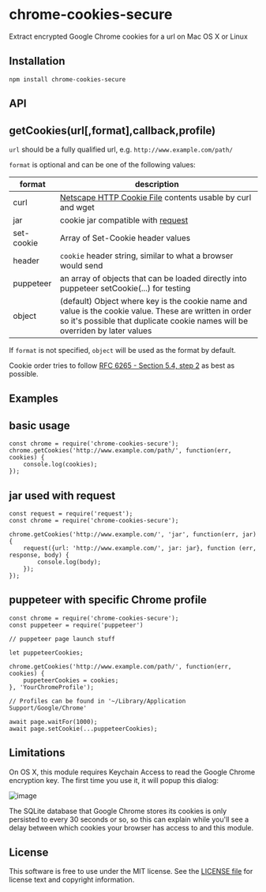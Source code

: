 # chrome-cookies-secure

Extract encrypted Google Chrome cookies for a url on Mac OS X or Linux

## Installation

```
npm install chrome-cookies-secure
```

## API

getCookies(url[,format],callback,profile)
---------------------------------

`url` should be a fully qualified url, e.g. `http://www.example.com/path/`

`format` is optional and can be one of the following values:

format | description
------------ | -------------
curl | [Netscape HTTP Cookie File](http://curl.haxx.se/docs/http-cookies.html) contents usable by curl and wget
jar | cookie jar compatible with [request](https://www.npmjs.org/package/request)
set-cookie | Array of Set-Cookie header values
header | `cookie` header string, similar to what a browser would send
puppeteer | an array of objects that can be loaded directly into puppeteer setCookie(...) for testing
object | (default) Object where key is the cookie name and value is the cookie value. These are written in order so it's possible that duplicate cookie names will be overriden by later values

If `format` is not specified, `object` will be used as the format by default.

Cookie order tries to follow [RFC 6265 - Section 5.4, step 2](http://tools.ietf.org/html/rfc6265#section-5.4) as best as possible.

## Examples

basic usage
-----------

```
const chrome = require('chrome-cookies-secure');
chrome.getCookies('http://www.example.com/path/', function(err, cookies) {
	console.log(cookies);
});
```

jar used with request
---------------------

```
const request = require('request');
const chrome = require('chrome-cookies-secure');

chrome.getCookies('http://www.example.com/', 'jar', function(err, jar) {
	request({url: 'http://www.example.com/', jar: jar}, function (err, response, body) {
		console.log(body);
	});
});

```

puppeteer with specific Chrome profile
---------------------

```
const chrome = require('chrome-cookies-secure');
const puppeteer = require('puppeteer')

// puppeteer page launch stuff

let puppeteerCookies;

chrome.getCookies('http://www.example.com/path/', function(err, cookies) {
	puppeteerCookies = cookies;
}, 'YourChromeProfile'); 

// Profiles can be found in '~/Library/Application Support/Google/Chrome' 

await page.waitFor(1000);
await page.setCookie(...puppeteerCookies);

```

## Limitations

On OS X, this module requires Keychain Access to read the Google Chrome encryption key. The first time you use it, it will popup this dialog:

![image](https://raw.githubusercontent.com/bertrandom/chrome-cookies-secure/gh-pages/access.png)

The SQLite database that Google Chrome stores its cookies is only persisted to every 30 seconds or so, so this can explain while you'll see a delay between which cookies your browser has access to and this module.

## License

This software is free to use under the MIT license. See the [LICENSE file][] for license text and copyright information.

[LICENSE file]: https://github.com/bertrandom/chrome-cookies-secure/blob/master/LICENSE.md
